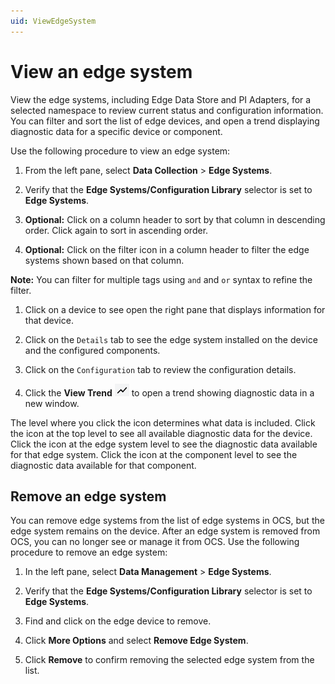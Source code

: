 ```yaml
---
uid: ViewEdgeSystem
---
```


# View an edge system

View the edge systems, including Edge Data Store and PI Adapters, for a selected namespace to review current status and configuration information. You can filter and sort the list of edge devices, and open a trend displaying diagnostic data for a specific device or component.

Use the following procedure to view an edge system:

1. From the left pane, select **Data Collection** > **Edge Systems**.

1. Verify that the **Edge Systems/Configuration Library** selector is set to **Edge Systems**.

1. **Optional:** Click on a column header to sort by that column in descending order. Click again to sort in ascending order.

1. **Optional:** Click on the filter icon in a column header to filter the edge systems shown based on that column.

  **Note:** You can filter for multiple tags using `and` and `or` syntax to refine the filter.

1. Click on a device to see open the right pane that displays information for that device. 

1. Click on the `Details` tab to see the edge system installed on the device and the configured components.

1. Click on the `Configuration` tab to review the configuration details.

1. Click the **View Trend** ![View Trend](images/view-trend-icon.png) to open a trend showing diagnostic data in a new window.

  The level where you click the icon determines what data is included. Click the icon at the top level to see all available diagnostic data for the device. Click the icon at the edge system level to see the diagnostic data available for that edge system. Click the icon at the component level to see the diagnostic data available for that component. 

## Remove an edge system

You can remove edge systems from the list of edge systems in OCS, but the edge system remains on the device. After an edge system is removed from OCS, you can no longer see or manage it from OCS. Use the following procedure to remove an edge system:

1. In the left pane, select **Data Management** > **Edge Systems**.

1. Verify that the **Edge Systems/Configuration Library** selector is set to **Edge Systems**.

1. Find and click on the edge device to remove.

1. Click **More Options** and select **Remove Edge System**.

1. Click **Remove** to confirm removing the selected edge system from the list.
